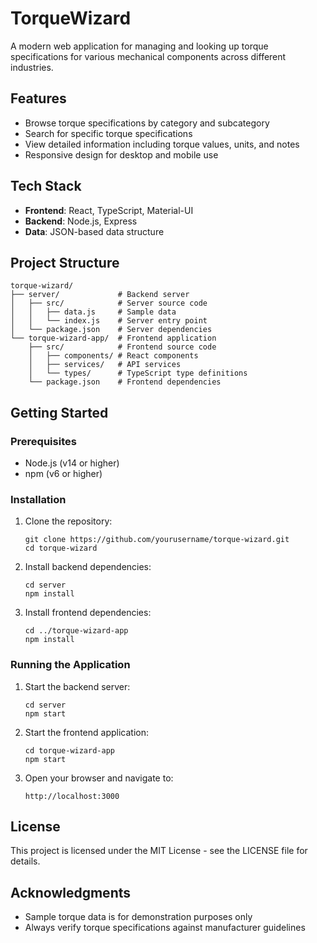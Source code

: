 # TorqueWizard

A modern web application for managing and looking up torque specifications for various mechanical components across different industries.

## Features

- Browse torque specifications by category and subcategory
- Search for specific torque specifications
- View detailed information including torque values, units, and notes
- Responsive design for desktop and mobile use

## Tech Stack

- **Frontend**: React, TypeScript, Material-UI
- **Backend**: Node.js, Express
- **Data**: JSON-based data structure

## Project Structure

```
torque-wizard/
├── server/             # Backend server
│   ├── src/            # Server source code
│   │   ├── data.js     # Sample data
│   │   └── index.js    # Server entry point
│   └── package.json    # Server dependencies
└── torque-wizard-app/  # Frontend application
    ├── src/            # Frontend source code
    │   ├── components/ # React components
    │   ├── services/   # API services
    │   └── types/      # TypeScript type definitions
    └── package.json    # Frontend dependencies
```

## Getting Started

### Prerequisites

- Node.js (v14 or higher)
- npm (v6 or higher)

### Installation

1. Clone the repository:
   ```
   git clone https://github.com/yourusername/torque-wizard.git
   cd torque-wizard
   ```

2. Install backend dependencies:
   ```
   cd server
   npm install
   ```

3. Install frontend dependencies:
   ```
   cd ../torque-wizard-app
   npm install
   ```

### Running the Application

1. Start the backend server:
   ```
   cd server
   npm start
   ```

2. Start the frontend application:
   ```
   cd torque-wizard-app
   npm start
   ```

3. Open your browser and navigate to:
   ```
   http://localhost:3000
   ```

## License

This project is licensed under the MIT License - see the LICENSE file for details.

## Acknowledgments

- Sample torque data is for demonstration purposes only
- Always verify torque specifications against manufacturer guidelines

